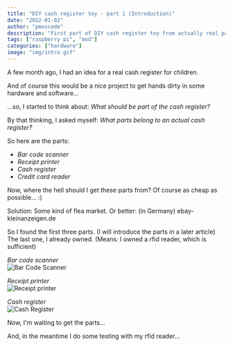 ```yaml
---
title: "DIY cash register toy - part 1 (Introduction)"
date: "2022-01-02"
author: "pmoscode"
description: "First part of DIY cash register toy from actually real parts"
tags: ["raspberry pi", "mod"]
categories: ["hardware"]
image: "img/intro.gif"
---
```


A few month ago, I had an idea for a real cash register for children.

And of course this would be a nice project to get hands dirty in some hardware and software...

<!--more-->

...so, I started to think about: *What should be part of the cash register?*

By that thinking, I asked myself: _What parts belong to an actual cash register?_

So here are the parts:

- _Bar code scanner_
- _Receipt printer_
- _Cash register_
- _Credit card reader_

Now, where the hell should I get these parts from? Of course as cheap as possible... :)

Solution: Some kind of flea market. Or better: (in Germany) ebay-kleinanzeigen.de

So I found the first three parts. (I will introduce the parts in a later article)
The last one, I already owned. (Means: I owned a rfid reader, which is sufficient)

*Bar code scanner*  
![Bar Code Scanner](img/barCodeScanner.jpg)

*Receipt printer*  
![Receipt printer](img/receiptPrinter.jpg)

*Cash register*  
![Cash Register](img/cashRegister.jpg)

Now, I'm waiting to get the parts...

And, in the meantime I do some testing with my rfid reader...
